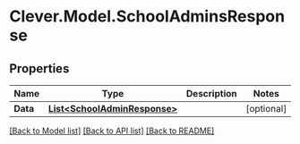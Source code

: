 # Clever.Model.SchoolAdminsResponse
## Properties

Name | Type | Description | Notes
------------ | ------------- | ------------- | -------------
**Data** | [**List&lt;SchoolAdminResponse&gt;**](SchoolAdminResponse.md) |  | [optional] 

[[Back to Model list]](../README.md#documentation-for-models) [[Back to API list]](../README.md#documentation-for-api-endpoints) [[Back to README]](../README.md)

